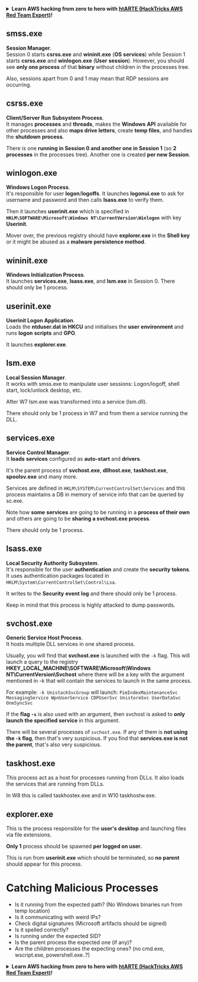 

<details>

<summary><strong>Learn AWS hacking from zero to hero with</strong> <a href="https://training.hacktricks.xyz/courses/arte"><strong>htARTE (HackTricks AWS Red Team Expert)</strong></a><strong>!</strong></summary>

Other ways to support HackTricks:

* If you want to see your **company advertised in HackTricks** or **download HackTricks in PDF** Check the [**SUBSCRIPTION PLANS**](https://github.com/sponsors/carlospolop)!
* Get the [**official PEASS & HackTricks swag**](https://peass.creator-spring.com)
* Discover [**The PEASS Family**](https://opensea.io/collection/the-peass-family), our collection of exclusive [**NFTs**](https://opensea.io/collection/the-peass-family)
* **Join the** 💬 [**Discord group**](https://discord.gg/hRep4RUj7f) or the [**telegram group**](https://t.me/peass) or **follow** us on **Twitter** 🐦 [**@hacktricks_live**](https://twitter.com/hacktricks_live)**.**
* **Share your hacking tricks by submitting PRs to the** [**HackTricks**](https://github.com/carlospolop/hacktricks) and [**HackTricks Cloud**](https://github.com/carlospolop/hacktricks-cloud) github repos.

</details>


## smss.exe

**Session Manager**.\
Session 0 starts **csrss.exe** and **wininit.exe** (**OS** **services**) while Session 1 starts **csrss.exe** and **winlogon.exe** (**User** **session**). However, you should see **only one process** of that **binary** without children in the processes tree.

Also, sessions apart from 0 and 1 may mean that RDP sessions are occurring.


## csrss.exe

**Client/Server Run Subsystem Process**.\
It manages **processes** and **threads**, makes the **Windows** **API** available for other processes and also **maps drive letters**, create **temp files**, and handles the **shutdown** **process**.

There is one **running in Session 0 and another one in Session 1** (so **2 processes** in the processes tree). Another one is created **per new Session**.


## winlogon.exe

**Windows Logon Process**.\
It's responsible for user **logon**/**logoffs**. It launches **logonui.exe** to ask for username and password and then calls **lsass.exe** to verify them.

Then it launches **userinit.exe** which is specified in **`HKLM\SOFTWARE\Microsoft\Windows NT\CurrentVersion\Winlogon`** with key **Userinit**.

Mover over, the previous registry should have **explorer.exe** in the **Shell key** or it might be abused as a **malware persistence method**.


## wininit.exe

**Windows Initialization Process**. \
It launches **services.exe**, **lsass.exe**, and **lsm.exe** in Session 0. There should only be 1 process.


## userinit.exe

**Userinit Logon Application**.\
Loads the **ntduser.dat in HKCU** and initialises the **user** **environment** and runs **logon** **scripts** and **GPO**.

It launches **explorer.exe**.


## lsm.exe

**Local Session Manager**.\
It works with smss.exe to manipulate user sessions: Logon/logoff, shell start, lock/unlock desktop, etc.

After W7 lsm.exe was transformed into a service (lsm.dll).

There should only be 1 process in W7 and from them a service running the DLL.


## services.exe

**Service Control Manager**.\
It **loads** **services** configured as **auto-start** and **drivers**.

It's the parent process of **svchost.exe**, **dllhost.exe**, **taskhost.exe**, **spoolsv.exe** and many more.

Services are defined in `HKLM\SYSTEM\CurrentControlSet\Services` and this process maintains a DB in memory of service info that can be queried by sc.exe.

Note how **some** **services** are going to be running in a **process of their own** and others are going to be **sharing a svchost.exe process**.

There should only be 1 process.


## lsass.exe

**Local Security Authority Subsystem**.\
It's responsible for the user **authentication** and create the **security** **tokens**. It uses authentication packages located in `HKLM\System\CurrentControlSet\Control\Lsa`.

It writes to the **Security** **event** **log** and there should only be 1 process.

Keep in mind that this process is highly attacked to dump passwords.


## svchost.exe

**Generic Service Host Process**.\
It hosts multiple DLL services in one shared process.

Usually, you will find that **svchost.exe** is launched with the `-k` flag. This will launch a query to the registry **HKEY\_LOCAL\_MACHINE\SOFTWARE\Microsoft\Windows NT\CurrentVersion\Svchost** where there will be a key with the argument mentioned in -k that will contain the services to launch in the same process.

For example: `-k UnistackSvcGroup` will launch: `PimIndexMaintenanceSvc MessagingService WpnUserService CDPUserSvc UnistoreSvc UserDataSvc OneSyncSvc`

If the **flag `-s`** is also used with an argument, then svchost is asked to **only launch the specified service** in this argument.

There will be several processes of `svchost.exe`. If any of them is **not using the `-k` flag**, then that's very suspicious. If you find that **services.exe is not the parent**, that's also very suspicious.


## taskhost.exe

This process act as a host for processes running from DLLs. It also loads the services that are running from DLLs.

In W8 this is called taskhostex.exe and in W10 taskhostw.exe.


## explorer.exe

This is the process responsible for the **user's desktop** and launching files via file extensions.

**Only 1** process should be spawned **per logged on user.**

This is run from **userinit.exe** which should be terminated, so **no parent** should appear for this process.


# Catching Malicious Processes

* Is it running from the expected path? (No Windows binaries run from temp location)
* Is it communicating with weird IPs?
* Check digital signatures (Microsoft artifacts should be signed)
* Is it spelled correctly?
* Is running under the expected SID?
* Is the parent process the expected one (if any)?
* Are the children processes the expecting ones? (no cmd.exe, wscript.exe, powershell.exe..?)


<details>

<summary><strong>Learn AWS hacking from zero to hero with</strong> <a href="https://training.hacktricks.xyz/courses/arte"><strong>htARTE (HackTricks AWS Red Team Expert)</strong></a><strong>!</strong></summary>

Other ways to support HackTricks:

* If you want to see your **company advertised in HackTricks** or **download HackTricks in PDF** Check the [**SUBSCRIPTION PLANS**](https://github.com/sponsors/carlospolop)!
* Get the [**official PEASS & HackTricks swag**](https://peass.creator-spring.com)
* Discover [**The PEASS Family**](https://opensea.io/collection/the-peass-family), our collection of exclusive [**NFTs**](https://opensea.io/collection/the-peass-family)
* **Join the** 💬 [**Discord group**](https://discord.gg/hRep4RUj7f) or the [**telegram group**](https://t.me/peass) or **follow** us on **Twitter** 🐦 [**@hacktricks_live**](https://twitter.com/hacktricks_live)**.**
* **Share your hacking tricks by submitting PRs to the** [**HackTricks**](https://github.com/carlospolop/hacktricks) and [**HackTricks Cloud**](https://github.com/carlospolop/hacktricks-cloud) github repos.

</details>


